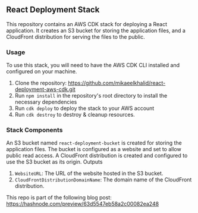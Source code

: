 ## React Deployment Stack

This repository contains an AWS CDK stack for deploying a React application. It creates an S3 bucket for storing the application files, and a CloudFront distribution for serving the files to the public.

### Usage

To use this stack, you will need to have the AWS CDK CLI installed and configured on your machine.

1. Clone the repository: https://github.com/mikaeelkhalid/react-deployment-aws-cdk.git
2. Run `npm install` in the repository's root directory to install the necessary dependencies
3. Run `cdk deploy` to deploy the stack to your AWS account
4. Run `cdk destroy` to destroy & cleanup resources.


### Stack Components

An S3 bucket named `react-deployment-bucket` is created for storing the application files. The bucket is configured as a website and set to allow public read access.
A CloudFront distribution is created and configured to use the S3 bucket as its origin.
Outputs

1. `WebsiteURL`: The URL of the website hosted in the S3 bucket.
2. `CloudFrontDistributionDomainName`: The domain name of the CloudFront distribution.

This repo is part of the following blog post: https://hashnode.com/preview/63d5547eb58a2c00082ea248
